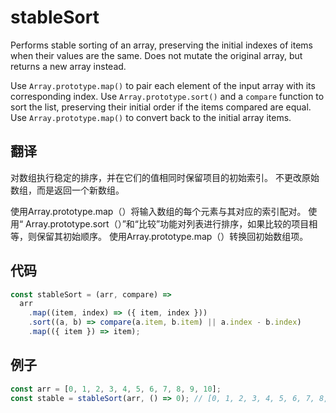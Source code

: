 # stableSort

Performs stable sorting of an array, preserving the initial indexes of items when their values are the same.
Does not mutate the original array, but returns a new array instead.

Use `Array.prototype.map()` to pair each element of the input array with its corresponding index.
Use `Array.prototype.sort()` and a `compare` function to sort the list, preserving their initial order if the items compared are equal.
Use `Array.prototype.map()` to convert back to the initial array items.

## 翻译

对数组执行稳定的排序，并在它们的值相同时保留项目的初始索引。
不更改原始数组，而是返回一个新数组。

使用Array.prototype.map（）将输入数组的每个元素与其对应的索引配对。
使用“ Array.prototype.sort（）”和“比较”功能对列表进行排序，如果比较的项目相等，则保留其初始顺序。
使用Array.prototype.map（）转换回初始数组项。

## 代码

```js
const stableSort = (arr, compare) =>
  arr
    .map((item, index) => ({ item, index }))
    .sort((a, b) => compare(a.item, b.item) || a.index - b.index)
    .map(({ item }) => item);
```

## 例子

```js
const arr = [0, 1, 2, 3, 4, 5, 6, 7, 8, 9, 10];
const stable = stableSort(arr, () => 0); // [0, 1, 2, 3, 4, 5, 6, 7, 8, 9, 10]
```
